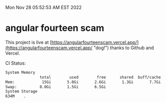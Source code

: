 Mon Nov 28 05:52:53 AM EST 2022

# angular fourteen scam


This project is live at [https://angularfourteenscam.vercel.app/](https://angularfourteenscam.vercel.app/ "dog!") thanks to Github and Vercel.

CI Status: 

```bash
System Memory
               total        used        free      shared  buff/cache   available
Mem:            15Gi       5.0Gi       2.6Gi       1.3Gi       7.7Gi       8.6Gi
Swap:          8.0Gi       1.5Gi       6.5Gi
System Storage
634M	.
```
```bash
